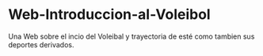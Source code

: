 # Web-Introduccion-al-Voleibol
Una Web sobre el incio del Voleibal y trayectoria de esté como tambien sus deportes derivados.
